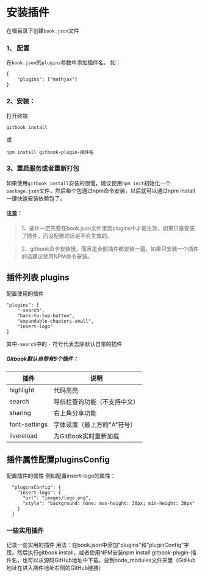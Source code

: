 # 安装插件

在根目录下创建```book.json```文件

### 1、 配置

在```book.json```的```plugins```参数中添加插件名。
如：
```
{
    "plugins": ["mathjax"]
}
```


### 2、安装：

打开终端
```
gitbook install
```
或
```
npm install gitbook-plugin-插件名
```

### 3、重启服务或者重新打包

如果使用```gitbook install```安装的很慢，建议使用```npm init```初始化一个```package.json```文件，然后每个包通过npm命令安装，以后就可以通过npm install一键快速安装依赖包了。
#### 注意：
> 1、插件一定先要在book.json文件里面plugins中才能生效，如果只是安装了插件，而没配置的话是不会生效的。

> 2、gitbook命令安装慢，而且是全部插件都安装一遍，如果只安装一个插件的话建议使用NPM命令安装。

## 插件列表 plugins
配置使用的插件
```
"plugins": [
    "-search",
    "back-to-top-button",
    "expandable-chapters-small",
    "insert-logo"
]
```
其中```-search```中的 ```-``` 符号代表去除默认自带的插件

##### Gitbook默认自带有5个插件：
| 插件 | 说明 |
| -- | -- |
| highlight | 代码高亮 |
| search | 导航栏查询功能（不支持中文） |
| sharing | 右上角分享功能 |
| font-settings | 字体设置（最上方的"A"符号） |
| livereload | 为GitBook实时重新加载 |

## 插件属性配置pluginsConfig
配置插件的属性
例如配置insert-logo的属性：
```
  "pluginsConfig": {
    "insert-logo": {
      "url": "images/logo.png",
      "style": "background: none; max-height: 30px; min-height: 30px"
    }
  }
```
### 一些实用插件
记录一些实用的插件
用法：在book.json中添加"plugins"和"pluginConfig"字段。然后执行gitbook install，或者使用NPM安装npm install gitbook-plugin-插件名，也可以从源码GitHub地址中下载，放到node_modules文件夹里（GitHub地址在进入插件地址右侧的GitHub链接）
